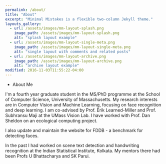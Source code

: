 ```yaml
---
permalink: /about/
title: "About"
excerpt: "Minimal Mistakes is a flexible two-column Jekyll theme."
layouts_gallery:
  - url: /assets/images/mm-layout-splash.png
    image_path: /assets/images/mm-layout-splash.png
    alt: "splash layout example"
  - url: /assets/images/mm-layout-single-meta.png
    image_path: /assets/images/mm-layout-single-meta.png
    alt: "single layout with comments and related posts"
  - url: /assets/images/mm-layout-archive.png
    image_path: /assets/images/mm-layout-archive.png
    alt: "archive layout example"
modified: 2016-11-03T11:55:22-04:00
---
```


* About Me

I'm a fourth year graduate student in the MS/PhD programme at the School of Computer Science, University of Massachusetts. My research interests are in Computer Vision and Machine Learning, focusing on face recognition and deep learning. I am co-advised by Prof. Erik Learned-Miller and Prof. Subhransu Maji at the UMass Vision Lab. I have worked with Prof. Dan Sheldon on an ecological computing project.

I also update and maintain the website for FDDB - a benchmark for detecting faces.

In the past I had worked on scene text detection and handwriting recognition at the Indian Statistical Institute, Kolkata. My mentors there had been Profs U Bhattacharya and SK Parui. 

